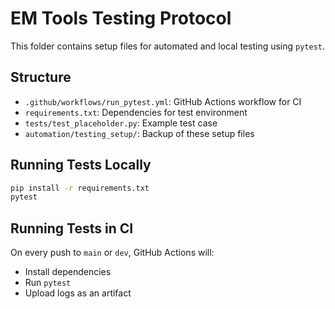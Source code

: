 # EM Tools Testing Protocol

This folder contains setup files for automated and local testing using `pytest`.

## Structure

- `.github/workflows/run_pytest.yml`: GitHub Actions workflow for CI
- `requirements.txt`: Dependencies for test environment
- `tests/test_placeholder.py`: Example test case
- `automation/testing_setup/`: Backup of these setup files

## Running Tests Locally

```bash
pip install -r requirements.txt
pytest
```

## Running Tests in CI

On every push to `main` or `dev`, GitHub Actions will:
- Install dependencies
- Run `pytest`
- Upload logs as an artifact
